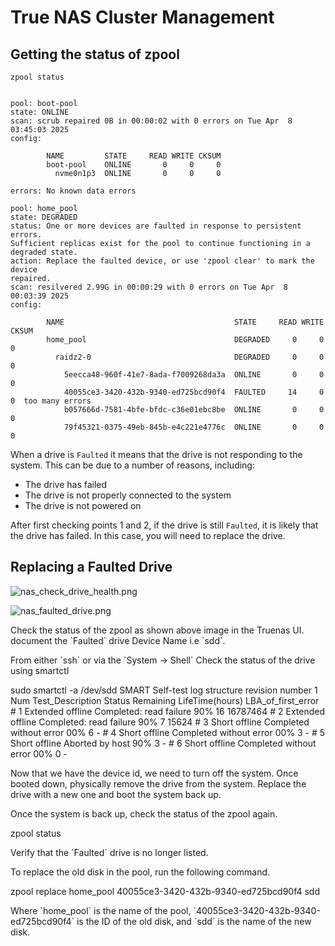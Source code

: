 # True NAS Cluster Management


## Getting the status of zpool


```
zpool status


pool: boot-pool
state: ONLINE
scan: scrub repaired 0B in 00:00:02 with 0 errors on Tue Apr  8 03:45:03 2025
config:

        NAME         STATE     READ WRITE CKSUM
        boot-pool    ONLINE       0     0     0
          nvme0n1p3  ONLINE       0     0     0

errors: No known data errors

pool: home_pool
state: DEGRADED
status: One or more devices are faulted in response to persistent errors.
Sufficient replicas exist for the pool to continue functioning in a
degraded state.
action: Replace the faulted device, or use 'zpool clear' to mark the device
repaired.
scan: resilvered 2.99G in 00:00:29 with 0 errors on Tue Apr  8 00:03:39 2025
config:

        NAME                                      STATE     READ WRITE CKSUM
        home_pool                                 DEGRADED     0     0     0
          raidz2-0                                DEGRADED     0     0     0
            5eecca48-960f-41e7-8ada-f7009268da3a  ONLINE       0     0     0
            40055ce3-3420-432b-9340-ed725bcd90f4  FAULTED     14     0     0  too many errors
            b057666d-7581-4bfe-bfdc-c36e01ebc8be  ONLINE       0     0     0
            79f45321-0375-49eb-845b-e4c221e4776c  ONLINE       0     0     0

```

When a drive is `Faulted` it means that the drive is not responding to the system. This can be due to a number of reasons, including:
- The drive has failed
- The drive is not properly connected to the system
- The drive is not powered on

After first checking points 1 and 2, if the drive is still `Faulted`, it is likely that the drive has failed. In this case, you will need to replace the drive.

## Replacing a Faulted Drive
![nas_check_drive_health.png](nas_check_drive_health.png)

![nas_faulted_drive.png](nas_faulted_drive.png)
<procedure title="Replace a Faulted Drive">
<step>
<p>Check the status of the zpool as shown above image in the Truenas UI.
   document the `Faulted` drive Device Name i.e `sdd`.</p>
</step>
<step>
<p>From either `ssh` or via the `System -> Shell` Check the status of the drive using smartctl</p>
<code-block lang="Bash">
sudo smartctl -a /dev/sdd
</code-block>
<code-block lang="Bash">
SMART Self-test log structure revision number 1
Num  Test_Description    Status                  Remaining  LifeTime(hours)  LBA_of_first_error
# 1  Extended offline    Completed: read failure       90%        16         16787464
# 2  Extended offline    Completed: read failure       90%         7         15624
# 3  Short offline       Completed without error       00%         6         -
# 4  Short offline       Completed without error       00%         3         -
# 5  Short offline       Aborted by host               90%         3         -
# 6  Short offline       Completed without error       00%         0         -
</code-block>
</step>
<step>
<p>Now that we have the device id, we need to turn off the system.
Once booted down, physically remove the drive from the system.
Replace the drive with a new one and boot the system back up.
</p>
</step>
<step>
<p>Once the system is back up, check the status of the zpool again.</p>
<code-block lang="Bash">
zpool status
</code-block>
<p>
Verify that the `Faulted` drive is no longer listed.
</p>
<p>To replace the old disk in the pool, run the following command.</p>
<code-block lang="Bash">
zpool replace home_pool 40055ce3-3420-432b-9340-ed725bcd90f4 sdd
</code-block>
<p>Where `home_pool` is the name of the pool, `40055ce3-3420-432b-9340-ed725bcd90f4` is the ID of the old disk, and `sdd` is the name of the new disk.</p>
</step>
</procedure>


